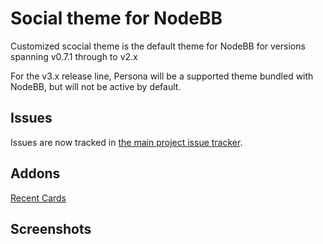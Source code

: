 Social theme for NodeBB
====================

Customized scocial theme is the default theme for NodeBB for versions spanning v0.7.1 through to v2.x

For the v3.x release line, Persona will be a supported theme bundled with NodeBB, but will not be active by default.

## Issues

Issues are now tracked in [the main project issue tracker](https://github.com/NodeBB/NodeBB/issues?q=is%3Aopen+is%3Aissue+label%3Athemes).

## Addons

[Recent Cards](https://github.com/psychobunny/nodebb-plugin-recent-cards)

## Screenshots
